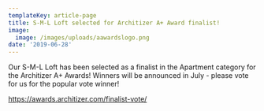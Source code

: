 ```yaml
---
templateKey: article-page
title: S-M-L Loft selected for Architizer A+ Award finalist!
image:
  image: /images/uploads/aawardslogo.png
date: '2019-06-28'
---
```

Our S-M-L Loft has been selected as a finalist in the Apartment category for the Architizer A+ Awards! Winners will be announced in July - please vote for us for the popular vote winner!

https://awards.architizer.com/finalist-vote/
